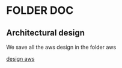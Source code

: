 # FOLDER DOC

## Architectural design

We save all the aws design in the folder aws

[design aws](/doc/aws)
